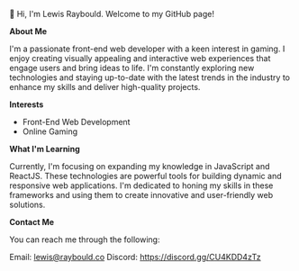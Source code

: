 👋 Hi, I'm Lewis Raybould. Welcome to my GitHub page!

**About Me**

I'm a passionate front-end web developer with a keen interest in gaming. I enjoy creating visually appealing and interactive web experiences that engage users and bring ideas to life. I'm constantly exploring new technologies and staying up-to-date with the latest trends in the industry to enhance my skills and deliver high-quality projects.

**Interests**

- Front-End Web Development
- Online Gaming

**What I'm Learning**

Currently, I'm focusing on expanding my knowledge in JavaScript and ReactJS. These technologies are powerful tools for building dynamic and responsive web applications. I'm dedicated to honing my skills in these frameworks and using them to create innovative and user-friendly web solutions.

**Contact Me**

You can reach me through the following:

Email: lewis@raybould.co
Discord: https://discord.gg/CU4KDD4zTz
